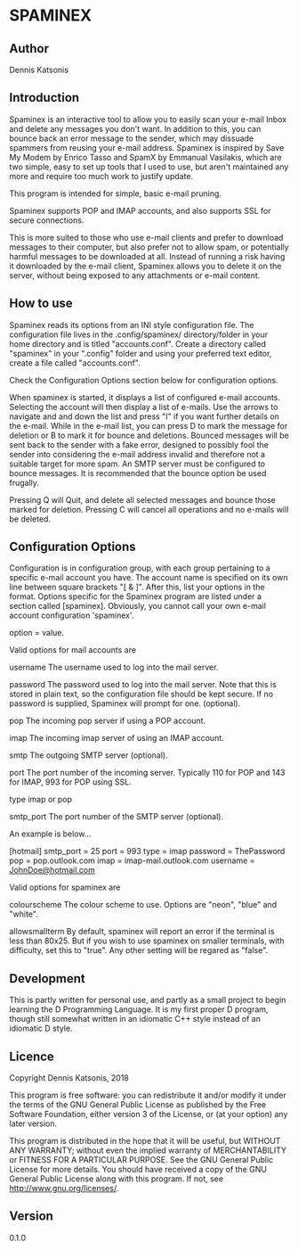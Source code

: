 SPAMINEX
===

Author
---
Dennis Katsonis

Introduction
---
Spaminex is an interactive tool to allow you to easily scan your e-mail Inbox and delete any messages you don't want.  In addition to this, you can bounce back an error message to the sender, which may dissuade spammers from reusing your e-mail address. Spaminex is inspired by Save My Modem by Enrico Tasso and SpamX by Emmanual Vasilakis, which are two simple, easy to set up tools that I used to use, but aren't maintained any more and require too much work to justify update.

This program is intended for simple, basic e-mail pruning.

Spaminex supports POP and IMAP accounts, and also supports SSL for secure connections.

This is more suited to those who use e-mail clients and prefer to download messages to their computer, but also prefer not to allow spam, or potentially harmful messages to be downloaded at all.  Instead of running a risk having it downloaded by the e-mail client, Spaminex allows you to delete it on the server, without being exposed to any attachments or e-mail content.

How to use
---
Spaminex reads its options from an INI style configuration file.  The configuration file lives in the .config/spaminex/ directory/folder in your home directory and is titled "accounts.conf".  Create a directory called "spaminex" in your ".config" folder and using your preferred text editor, create a file called "accounts.conf".  

Check the Configuration Options section below for configuration options.

When spaminex is started, it displays a list of configured e-mail accounts.  Selecting the account will then display a list of e-mails.  Use the arrows to navigate and and down the list and press "I" if you want further details on the e-mail.  While in the e-mail list, you can press D to mark the message for deletion or B to mark it for bounce and deletions.  Bounced messages will be sent back to the sender with a fake error, designed to possibly fool the sender into considering the e-mail address invalid and therefore not a suitable target for more spam.  An SMTP server must be configured to bounce messages.  It is recommended that the bounce option be used frugally.

Pressing Q will Quit, and delete all selected messages and bounce those marked for deletion.  Pressing C will cancel all operations and no e-mails will be deleted.

Configuration Options
---
Configuration is in configuration group, with each group pertaining to a specific e-mail account you have.  The account name is specified on its own line between square brackets "[ & ]".  After this, list your options in the format.  Options specific for the Spaminex program are listed under a section called [spaminex].  Obviously, you cannot call your own e-mail account configuration 'spaminex'.

option = value.

Valid options for mail accounts are

username
	The username used to log into the mail server.
	
password
	The password used to log into the mail server.  Note that this is stored in plain text, so the configuration file should be kept secure.  If no password is supplied, Spaminex will prompt for one.  (optional).

pop
	The incoming pop server if using a POP account.
	
imap
	The incoming imap server of using an IMAP account.
	
smtp
	The outgoing SMTP server (optional).

port
	The port number of the incoming server.  Typically 110 for POP and 143 for IMAP, 993 for POP using SSL.
	
type
	imap or pop
	
smtp_port
	The port number of the SMTP server (optional).
	
An example is below...

[hotmail]
smtp_port = 25
port = 993
type = imap
password = ThePassword
pop = pop.outlook.com
imap = imap-mail.outlook.com
username = JohnDoe@hotmail.com


Valid options for spaminex are

colourscheme
	The colour scheme to use.  Options are "neon", "blue" and "white".

allowsmallterm
	By default, spaminex will report an error if the terminal is less than 80x25.
	But if you wish to use spaminex on smaller terminals, with difficulty, set this to
	"true".  Any other setting will be regared as "false".

Development
---
This is partly written for personal use, and partly as a small project to begin learning the D Programming Language.  It is my first proper D program, though still somewhat written in an idiomatic C++ style instead of an idiomatic D style.

Licence
---
Copyright Dennis Katsonis, 2018

This program is free software: you can redistribute it and/or modify
it under the terms of the GNU General Public License as published by
the Free Software Foundation, either version 3 of the License, or
(at your option) any later version.

This program is distributed in the hope that it will be useful,
but WITHOUT ANY WARRANTY; without even the implied warranty of
MERCHANTABILITY or FITNESS FOR A PARTICULAR PURPOSE.  See the
GNU General Public License for more details.
You should have received a copy of the GNU General Public License
along with this program.  If not, see <http://www.gnu.org/licenses/>.

Version
---
0.1.0
